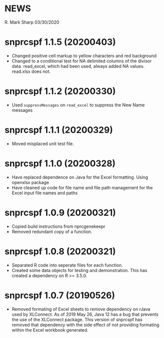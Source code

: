 NEWS
================
R. Mark Sharp
03/30/2020

# snprcspf 1.1.5 (20200403)

  - Changed positive cell markup to yellow characters and red background
  - Changed to a conditional test for NA delimited columns of the
    divisor data. read\_excel, which had been used, always added NA
    values. read.xlsx does not.

# snprcspf 1.1.2 (20200330)

  - Used `suppressMessages` on `read_excel` to suppress the New Name
    messages

# snprcspf 1.1.1 (20200329)

  - Moved misplaced unit test file.

# snprcspf 1.1.0 (20200328)

  - Have replaced dependence on Java for the Excel formatting. Using
    openxlsx package
  - Have cleaned up code for file name and file path management for the
    Excel input file names and paths

# snprcspf 1.0.9 (20200321)

  - Copied build instructions from nprcgenekeepr
  - Removed redundant copy of a function.

# snprcspf 1.0.8 (20200321)

  - Separated R code into seperate files for each function.
  - Created some data objects for testing and demonstration. This has
    created a dependency on R \>= 3.5.0.

# snprcspf 1.0.7 (20190526)

  - Removed formating of Excel sheets to remove dependency on rJava used
    by XLConnect. As of 2019 May 26, Java 12 has a bug  that prevents
    the use of the XLConnect package. This version of snprcspf has
    removed that dependency with the side effect of not providing
    formating within the Excel workbook generated.
